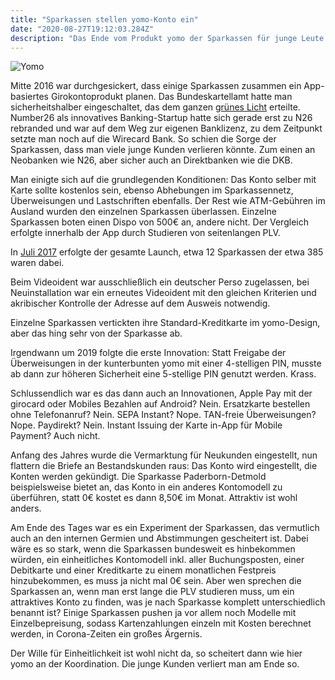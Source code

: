 ```yaml
---
title: "Sparkassen stellen yomo-Konto ein"
date: "2020-08-27T19:12:03.284Z"
description: "Das Ende vom Produkt yomo der Sparkassen für junge Leute war lange bekannt, nun geht es endgültig zuende"
---
```


![Yomo](./yomo.png)

Mitte 2016 war durchgesickert, dass einige Sparkassen zusammen ein App-basiertes Girokontoprodukt planen.
Das Bundeskartellamt hatte man sicherheitshalber eingeschaltet, das dem ganzen [grünes Licht](https://www.bundeskartellamt.de/SharedDocs/Meldung/DE/Pressemitteilungen/2016/14_09_2016_Sparkasse_App.html) erteilte.
Number26 als innovatives Banking-Startup hatte sich gerade erst zu N26 rebranded und war auf dem Weg zur eigenen Banklizenz, zu dem Zeitpunkt setzte man noch auf die Wirecard Bank.
So schien die Sorge der Sparkassen, dass man viele junge Kunden verlieren könnte. Zum einen an Neobanken wie N26, aber sicher auch an Direktbanken wie die DKB.

Man einigte sich auf die grundlegenden Konditionen: Das Konto selber mit Karte sollte kostenlos sein, ebenso Abhebungen im Sparkassennetz, Überweisungen und Lastschriften ebenfalls. Der Rest wie ATM-Gebühren im Ausland wurden den einzelnen Sparkassen überlassen. Einzelne Sparkassen boten einen Dispo von 500€ an, andere nicht. Der Vergleich erfolgte innerhalb der App durch Studieren von seitenlangen PLV.

In [Juli 2017](https://www.handelsblatt.com/finanzen/banken-versicherungen/fintechs-smartphone-konto-der-sparkassen-startet-jetzt/19993016.html) erfolgte der gesamte Launch, etwa 12 Sparkassen der etwa 385 waren dabei.

Beim Videoident war ausschließlich ein deutscher Perso zugelassen, bei Neuinstallation war ein erneutes Videoident mit den gleichen Kriterien und akribischer Kontrolle der Adresse auf dem Ausweis notwendig.

Einzelne Sparkassen vertickten ihre Standard-Kreditkarte im yomo-Design, aber das hing sehr von der Sparkasse ab.

Irgendwann um 2019 folgte die erste Innovation: Statt Freigabe der Überweisungen in der kunterbunten yomo mit einer 4-stelligen PIN, musste ab dann zur höheren Sicherheit eine 5-stellige PIN genutzt werden. Krass.

Schlussendlich war es das dann auch an Innovationen, Apple Pay mit der girocard oder Mobiles Bezahlen auf Android? Nein. Ersatzkarte bestellen ohne Telefonanruf? Nein. SEPA Instant? Nope. TAN-freie Überweisungen? Nope. Paydirekt? Nein. Instant Issuing der Karte in-App für Mobile Payment? Auch nicht. 

Anfang des Jahres wurde die Vermarktung für Neukunden eingestellt, nun flattern die Briefe an Bestandskunden raus: Das Konto wird eingestellt, die Konten werden gekündigt. Die Sparkasse Paderborn-Detmold beispielsweise bietet an, das Konto in ein anderes Kontomodell zu überführen, statt 0€ kostet es dann 8,50€ im Monat. Attraktiv ist wohl anders.

Am Ende des Tages war es ein Experiment der Sparkassen, das vermutlich auch an den internen Germien und Abstimmungen gescheitert ist. Dabei wäre es so stark, wenn die Sparkassen bundesweit es hinbekommen würden, ein einheitliches Kontomodell inkl. aller Buchungsposten, einer Debitkarte und einer Kreditkarte zu einem monatlichen Festpreis hinzubekommen, es muss ja nicht mal 0€ sein. Aber wen sprechen die Sparkassen an, wenn man erst lange die PLV studieren muss, um ein attraktives Konto zu finden, was je nach Sparkasse komplett unterschiedlich benannt ist? Einige Sparkassen pushen ja vor allem noch Modelle mit Einzelbepreisung, sodass Kartenzahlungen einzeln mit Kosten berechnet werden, in Corona-Zeiten ein großes Ärgernis.

Der Wille für Einheitlichkeit ist wohl nicht da, so scheitert dann wie hier yomo an der Koordination. Die junge Kunden verliert man am Ende so.